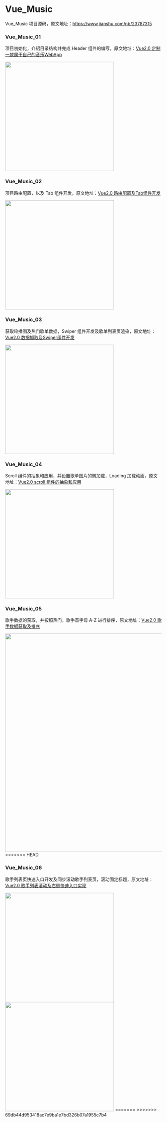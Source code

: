 # Vue_Music

Vue_Music 项目源码，原文地址：https://www.jianshu.com/nb/23787315

### Vue_Music_01

项目初始化，介绍目录结构并完成 Header 组件的编写，原文地址：[Vue2.0 定制一款属于自己的音乐WebApp](https://www.jianshu.com/p/fde852e31cda)

<img src="https://upload-images.jianshu.io/upload_images/1662958-ad4cebfaa5b53171.png?imageMogr2/auto-orient/strip%7CimageView2/2/w/377" width="350">

### Vue_Music_02

项目路由配置，以及 Tab 组件开发，原文地址：[Vue2.0 路由配置及Tab组件开发](https://www.jianshu.com/p/9ea0935421c5)

<img src="https://upload-images.jianshu.io/upload_images/1662958-eb2a00438859228d.gif?imageMogr2/auto-orient/strip" width="350">

### Vue_Music_03

获取轮播图及热门歌单数据，Swiper 组件开发及歌单列表页渲染，原文地址：[Vue2.0 数据抓取及Swiper组件开发](https://www.jianshu.com/p/de4a631f4a4a)

<img src="https://upload-images.jianshu.io/upload_images/1662958-1df52ebcadc2375b.gif?imageMogr2/auto-orient/strip%7CimageView2/2/w/450" width="350">

### Vue_Music_04

Scroll 组件的抽象和应用，并设置歌单图片的懒加载，Loading 加载动画，原文地址：[Vue2.0 scroll 组件的抽象和应用](https://www.jianshu.com/p/b7a61470b79d)

<img src="https://upload-images.jianshu.io/upload_images/1662958-bac835ba589e3447.gif?imageMogr2/auto-orient/strip%7CimageView2/2/w/450" width="350">

### Vue_Music_05

歌手数据的获取，并按照热门，歌手首字母 A-Z 进行排序，原文地址：[Vue2.0 歌手数据获取及排序](https://www.jianshu.com/p/4e341651addb)

<img src="https://upload-images.jianshu.io/upload_images/1662958-47d8c777ad4ac2b9.png?imageMogr2/auto-orient/strip%7CimageView2/2/w/700" width="700">
<<<<<<< HEAD

### Vue_Music_06

歌手列表页快速入口开发及同步滚动歌手列表页，滚动固定标题，原文地址：[Vue2.0 歌手列表滚动及右侧快速入口实现](https://www.jianshu.com/p/3036c6e6f389)

<img src="https://upload-images.jianshu.io/upload_images/1662958-3d7f56f7e2651d70.gif?imageMogr2/auto-orient/strip%7CimageView2/2/w/449" width="350" style="display:inlink-block">

<img src="https://upload-images.jianshu.io/upload_images/1662958-c2aec84aab7078b9.gif?imageMogr2/auto-orient/strip%7CimageView2/2/w/449" width="350" style="display:inlink-block">
=======
>>>>>>> 69db44d953418ac7e9ba1e7bd326b07a1955c7b4
